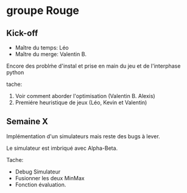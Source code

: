 # groupe Rouge

## Kick-off

- Maître du temps: Léo
- Maître du merge: Valentin B.

Encore des problḿe d'instal et prise en main du jeu et de l'interphase python

tache:

1. Voir comment aborder l'optimisation (Valentin B. Alexis)
2. Premiére heuristique de jeux (Léo, Kevin et Valentin)


## Semaine X

Implémentation d'un simulateurs mais reste des bugs à lever.

Le simulateur est imbriqué avec Alpha-Beta.

Tache: 

- Debug Simulateur
- Fusionner les deux MinMax
- Fonction évaluation.
